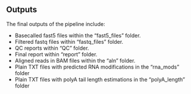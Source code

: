 ## Outputs
The final outputs of the pipeline include:
- Basecalled fast5 files within the “fast5_files” folder.
- Filtered fastq files within “fastq_files” folder.
- QC reports within “QC” folder.
- Final report within “report” folder.
- Aligned reads in BAM files within the “aln” folder.
- Plain TXT files with predicted RNA modifications in the “rna_mods” folder
- Plain TXT files with polyA tail length estimations in the “polyA_length” folder
